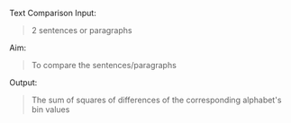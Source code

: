 Text Comparison
Input:
>2 sentences or paragraphs

Aim:
> To compare the sentences/paragraphs

Output:
> The sum of squares of differences of the corresponding alphabet's  bin values

